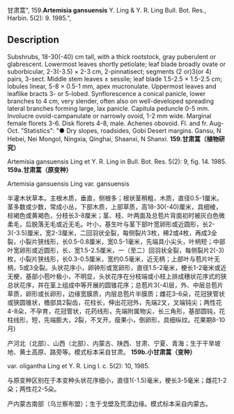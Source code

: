 甘肃蒿",
159.**Artemisia gansuensis** Y. Ling & Y. R. Ling Bull. Bot. Res., Harbin. 5(2): 9. 1985.",

## Description
Subshrubs, 18-30(-40) cm tall, with a thick rootstock, gray puberulent or glabrescent. Lowermost leaves shortly petiolate; leaf blade broadly ovate or suborbicular, 2-3(-3.5) × 2-3 cm, 2-pinnatisect; segments (2 or)3(or 4) pairs, 3-sect. Middle stem leaves ± sessile; leaf blade 1.5-2.5 × 1.5-2.5 cm; lobules linear, 5-8 × 0.5-1 mm, apex mucronulate. Uppermost leaves and leaflike bracts 3- or 5-lobed. Synflorescence a conical panicle, lower branches to 4 cm, very slender, often also on well-developed spreading lateral branches forming large, lax panicle. Capitula peduncle 0-5 mm. Involucre ovoid-campanulate or narrowly ovoid, 1-2 mm wide. Marginal female florets 3-6. Disk florets 4-8, male. Achenes obovoid. Fl. and fr. Aug-Oct.
  "Statistics": "● Dry slopes, roadsides, Gobi Desert margins. Gansu, N Hebei, Nei Mongol, Ningxia, Qinghai, Shaanxi, N Shanxi.
**159.甘肃蒿（植物研究）**

Artemisia gansuensis Ling et Y. R. Ling in Bull. Bot. Res. 5(2): 9, fig. 14. 1985.
**159a.甘肃蒿（原变种）**

Artemisia gansuensis Ling var. gansuensis

半灌木状草本。主根木质，垂直，侧根多；根状茎稍粗，木质，直径0.5-1厘米。茎多数或少数，常成小丛，下部木质，上部草质，高18-30(-40)厘米，具细棱，棕褐色或黄褐色，分枝长3-8厘米；茎、枝、叶两面及总苞片背面初时被灰白色微柔毛，后脱落无毛或近无毛。叶小，基生叶与茎下部叶宽卵形或近圆形，长2-3(-3.5)厘米，宽2-3厘米，二回羽状全裂，每侧裂片3枚，稀2或4枚，再成3全裂，小裂片狭线形，长0.5-0.8厘米，宽0.5-1毫米，先端具小尖头，叶柄短；中部叶宽卵形或近圆形，长、宽1.5-2.5厘米，一（至二）回羽状全裂，每侧裂片2(-3)枚，小裂片狭线形，长0.3-0.5厘米，宽约0.5毫米，近无柄；上部叶与苞片叶无柄，5或3全裂。头状花序小，卵钟形或宽卵形，直径1.5-2毫米，梗长1-2毫米或近无梗，基部小苞叶极小，不明显，头状花序在分枝端或小枝上排成穗状花序式的狭总状花序，并在茎上组成中等开展的圆锥花序；总苞片3(-4)层，外、中层总苞片草质，卵形或长卵形，边缘宽膜质，内层总苞片半膜质；雌花3-6朵，花冠狭管状或狭圆锥状，檐部具2裂齿，花柱长，伸出花冠外，先端2叉，叉端钝尖；两性花4-8朵，不孕育，花冠管状，花药线形，先端附属物尖，长三角形，基部圆钝，花柱线形，短，先端膨大，2裂，不叉开。瘦果小，倒卵形，具细纵纹。花果期8-10月)

产河北（北部）、山西（北部）、内蒙古、陕西、甘肃、宁夏、青海；生于干旱坡地、黄土高原、路旁等。模式标本采自甘肃。
**159b.小甘肃蒿（变种）**

var. oligantha Ling et Y. R. Ling l. c. 5(2): 10, 1985.

与原变种区别在于本变种头状花序细小，直径1(-1.5)毫米，梗长3-5毫米；雌花1-2朵；两性花2-5朵。

产内蒙古南部（乌兰察布盟）；生于戈壁及荒漠边缘。模式标本采自内蒙古。
